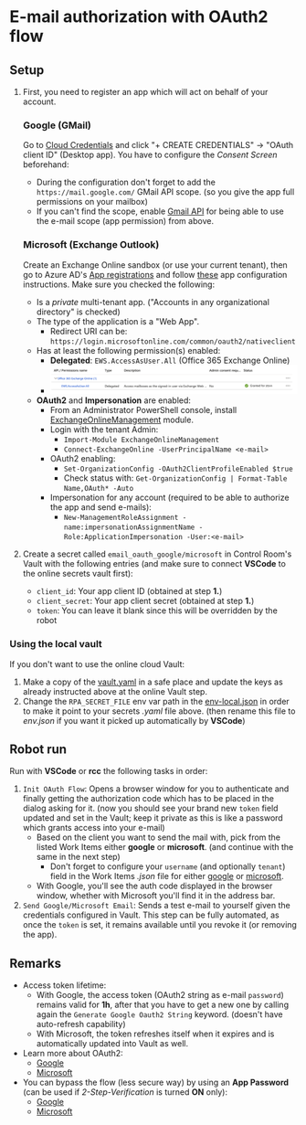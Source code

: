 # E-mail authorization with OAuth2 flow

## Setup

1. First, you need to register an app which will act on behalf of your account.

   ### Google (GMail)

   Go to [Cloud Credentials](https://console.cloud.google.com/apis/credentials)
   and click "+ CREATE CREDENTIALS" -> "OAuth client ID" (Desktop app). You have to
   configure the *Consent Screen* beforehand:
   - During the configuration don't forget to add the `https://mail.google.com/` GMail
     API scope. (so you give the app full permissions on your mailbox)
   - If you can't find the scope, enable
     [Gmail API](https://console.cloud.google.com/marketplace/product/google/gmail.googleapis.com)
     for being able to use the e-mail scope (app permission) from above.

   ### Microsoft (Exchange Outlook)

   Create an Exchange Online sandbox (or use your current tenant), then go to Azure
   AD's [App registrations](https://portal.azure.com/#view/Microsoft_AAD_IAM/ActiveDirectoryMenuBlade/~/RegisteredApps)
   and follow [these](https://docs.microsoft.com/en-us/exchange/client-developer/legacy-protocols/how-to-authenticate-an-imap-pop-smtp-application-by-using-oauth)
   app configuration instructions. Make sure you checked the following:
   - Is a *private* multi-tenant app. ("Accounts in any organizational directory" is
     checked)
   - The type of the application is a "Web App".
     - Redirect URI can be: `https://login.microsoftonline.com/common/oauth2/nativeclient`
   - Has at least the following permission(s) enabled:
     - **Delegated**: `EWS.AccessAsUser.All` (Office 365 Exchange Online)
     - ![API Permissions](https://raw.githubusercontent.com/robocorp/example-oauth-email/master/devdata/api-permissions.png)
   - **OAuth2** and **Impersonation** are enabled:
     - From an Administrator PowerShell console, install [ExchangeOnlineManagement](https://www.powershellgallery.com/packages/ExchangeOnlineManagement/2.0.5)
       module.
     - Login with the tenant Admin:
       - `Import-Module ExchangeOnlineManagement`
       - `Connect-ExchangeOnline -UserPrincipalName <e-mail>`
     - OAuth2 enabling:
       - `Set-OrganizationConfig -OAuth2ClientProfileEnabled $true`
       - Check status with: `Get-OrganizationConfig | Format-Table Name,OAuth* -Auto`
     - Impersonation for any account (required to be able to authorize the app and send
       e-mails):
       - `New-ManagementRoleAssignment -name:impersonationAssignmentName -Role:ApplicationImpersonation -User:<e-mail>`

2. Create a secret called `email_oauth_google/microsoft` in Control Room's Vault with
   the following entries (and make sure to connect **VSCode** to the online secrets
   vault first):
   - `client_id`: Your app client ID (obtained at step **1.**)
   - `client_secret`: Your app client secret (obtained at step **1.**)
   - `token`: You can leave it blank since this will be overridden by the robot

### Using the local vault

If you don't want to use the online cloud Vault:
1. Make a copy of the [vault.yaml](https://github.com/robocorp/example-oauth-email/blob/master/devdata/vault.yaml)
   in a safe place and update the keys as already instructed above at the online Vault
   step.
2. Change the `RPA_SECRET_FILE` env var path in the
   [env-local.json](https://github.com/robocorp/example-oauth-email/blob/master/devdata/env-local.json)
   in order to make it point to your secrets *.yaml* file above. (then rename this file
   to *env.json* if you want it picked up automatically by **VSCode**)

## Robot run

Run with **VSCode** or **rcc** the following tasks in order:
1. `Init OAuth Flow`: Opens a browser window for you to authenticate and finally
   getting the authorization code which has to be placed in the dialog asking for it.
   (now you should see your brand new `token` field updated and set in the Vault;
   keep it private as this is like a password which grants access into your e-mail)
   - Based on the client you want to send the mail with, pick from the listed Work
     Items either **google** or **microsoft**. (and continue with the same in the next
     step)
     - Don't forget to configure your `username` (and optionally `tenant`) field in the
       Work Items *.json* file for either [google](https://github.com/robocorp/example-oauth-email/blob/master/devdata/work-items-in/google/work-items.json)
       or [microsoft](https://github.com/robocorp/example-oauth-email/blob/master/devdata/work-items-in/microsoft/work-items.json).
   - With Google, you'll see the auth code displayed in the browser window, whether
     with Microsoft you'll find it in the address bar.
2. `Send Google/Microsoft Email`: Sends a test e-mail to yourself given the credentials
   configured in Vault. This step can be fully automated, as once the `token` is set,
   it remains available until you revoke it (or removing the app).

## Remarks

- Access token lifetime:
  - With Google, the access token (OAuth2 string as e-mail `password`) remains valid
    for **1h**, after that you have to get a new one by calling again the
    `Generate Google Oauth2 String` keyword. (doesn't have auto-refresh capability)
  - With Microsoft, the token refreshes itself when it expires and is automatically
    updated into Vault as well.
- Learn more about OAuth2:
  - [Google](https://developers.google.com/identity/protocols/oauth2)
  - [Microsoft](https://docs.microsoft.com/en-us/azure/active-directory/develop/v2-oauth2-auth-code-flow)
- You can bypass the flow (less secure way) by using an **App Password** (can be used
  if *2-Step-Verification* is turned **ON** only):
  - [Google](https://robocorp.com/docs/development-guide/email/sending-emails-with-gmail-smtp#configuration-of-the-gmail-account)
  - [Microsoft](https://support.microsoft.com/en-gb/account-billing/manage-app-passwords-for-two-step-verification-d6dc8c6d-4bf7-4851-ad95-6d07799387e9)
